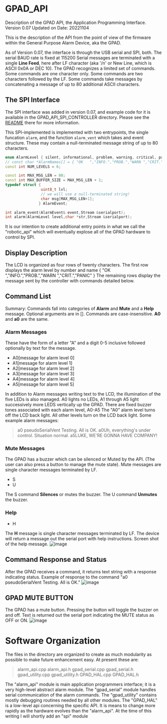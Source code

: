 # GPAD_API
Description of the GPAD API, the Application Programming Interface.
Version 0.07
Updated on Date: 20221104

This is the description of the API from the point of view of the firmware within the General Purpose Alarm Device, aka the GPAD.

As of Version 0.07, the interface is through the USB serial and SPI, both. 
The serial BAUD rate is fixed at 115200
Serial messages are terminated with a single **Line Feed**, here after LF character (aka '/n' or New Line, which is ASCII 0x0A or DEC 10).
The GPAD recognizes a limited set of commands.
Some commands are one character only.
Some commands are two characters followed by the LF.
Some commands take messages by concatenating a message of up to 80 additional ASCII characters.

## The SPI Interface

The SPI interface was added in version 0.07, and example code for it is available in the GPAD_API_SPI_CONTROLLER directory. Please see the [README](https://github.com/PubInv/general-alarm-device/tree/main/Firmware/GPAD_API_SPI_CONTROLLER) there for more information.

This SPI-implemented is implemented with two entrypoints, the single funcation ```alarm```, and the function ```alarm_vent``` which takes and event structure. These may contain a null-terminated message string of up to
80 characters.
```C++
enum AlarmLevel { silent, informational, problem, warning, critical, panic };
// const char *AlarmNames[] = { "OK   ","INFO.","PROB.","WARN ","CRIT.","PANIC" };
const int NUM_LEVELS = 6;

const int MAX_MSG_LEN = 80;
const int MAX_BUFFER_SIZE = MAX_MSG_LEN + 1;
typedef struct {
                uint8_t lvl;
                // we will use a null-terminated string!
                char msg[MAX_MSG_LEN+1];
               } AlarmEvent;

int alarm_event(AlarmEvent& event,Stream &serialport);
int alarm(AlarmLevel level,char *str,Stream &serialport);
```

It is our intention to create additional entry points in what we call the "robotic_api" which will eventually explose all of the GPAD hardware to control by SPI.

## Display Description
The LCD is organized as four rows of twenty characters.
The first row displays the alarm level by number and name { "OK   ","INFO.","PROB.","WARN ","CRIT.","PANIC" }
The remaining rows display the message sent by the controller with commands detailed below.

## Command List
Summary:
Commands fall into categories of **Alarm** and **Mute** and a **Help** message.
Optional arguments are in [].
Commands are case-insensitive. **A0** and **a0** are the same.

### Alarm Messages
These have the form of a letter "A" and a digit 0-5 inclusive followed optionally by text for the message.
* A0[message for alarm level 0]
* A1[message for alarm level 1]
* A2[message for alarm level 2]
* A3[message for alarm level 3]
* A4[message for alarm level 4]
* A5[message for alarm level 5]

In addition to Alarm messages writing text to the LCD, the illumination of the five LEDs is also managed.  A0 lights no LEDs, A1 through A5 light successively more LEDS vertically up the GPAD.
There are fixed buzzer tones associated with each alarm level, A0-A5
The "A0" alarm level turns off the LCD back light.  All other levels turn on the LCD back light.
Some example alarm messages:
> a0 pseudoSerialVent Testing.  All is OK.
> a0Uh, everything's under control. Situation normal.
> a5LUKE, WE'RE GONNA HAVE COMPANY!

### Mute Messages
The GPAD has a buzzer which can be silenced or Muted by the API. (The user can also press a button to manage the mute state).
Mute messages are single character messages terminated by LF.
* S
* U

The S command **Silences** or mutes the buzzer.
The U command **Unmutes** the buzzer.

### Help
* H

The **H** message is single character messages terminated by LF.
The device will return a message out the serial port with help instructions.
Screen shot of the help message.
![image](https://user-images.githubusercontent.com/5836181/200066531-264861f6-eaba-42e5-be05-d8b6f6640e94.png)


## Command Response and Status
After the GPAD receives a command, it returns text string with a response indicating status.
Example of response to the command "a0 pseudoSerialVent Testing.  All is OK."
![image](https://user-images.githubusercontent.com/5836181/200065137-465a2ade-5cc2-4c08-925f-df86810f21c1.png)


## GPAD MUTE BUTTON
The GPAD has a mute button. Pressing the button will toggle the buzzer on and off.
Text is returned out the serial port indicating the MUTE status as OFF or ON.
![image](https://user-images.githubusercontent.com/5836181/200072832-7efc77ac-50da-4c15-8be6-abd9bafb60cb.png)


# Software Organization

The files in the directory are organized to create as much modularity as possible
to make future enhancement easy. At present these are:

> alarm_api.cpp
> alarm_api.h
> gpad_serial.cpp
> gpad_serial.h
> gpad_utility.cpp
> gpad_utility.h
> GPAD_HAL.cpp
> GPAD_HAL.h

The "alarm_api" module is main application programmers interface; it is a very
high-level abstract alarm module.
The "gpad_serial" module handles serial communication of the alarm commands.
The "gpad_utility" contains mostly debugging routines needed by all other modules.
The "GPAD_HAL" is a low-level api concerning the specific API. It is means to
change more rapidly as the hardware evolves than the "alarm_api".
At the time of this writing I will shortly add an "spi" module
